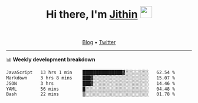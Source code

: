 <h1 align="center">Hi there, I'm <a href="https://jithset.github.io/" target="_blank">Jithin</a> <img
src="https://github.com/blackcater/blackcater/raw/main/images/Hi.gif" height="32" /></h1>

<br />

<p align="center">
  <a href="https://jithset.github.io">Blog</a> •
  <a href="https://twitter.com/jithset">Twitter</a>
</p>

---

📊 **Weekly development breakdown**

<!--START_SECTION:waka-->

```txt
JavaScript   13 hrs 1 min    ███████████████▓░░░░░░░░░   62.54 %
Markdown     3 hrs 8 mins    ███▓░░░░░░░░░░░░░░░░░░░░░   15.07 %
JSON         3 hrs           ███▓░░░░░░░░░░░░░░░░░░░░░   14.46 %
YAML         56 mins         █░░░░░░░░░░░░░░░░░░░░░░░░   04.48 %
Bash         22 mins         ▒░░░░░░░░░░░░░░░░░░░░░░░░   01.78 %
```

<!--END_SECTION:waka-->


